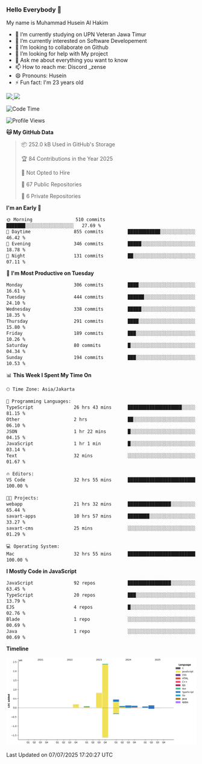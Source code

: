 ### Hello Everybody 👋

My name is Muhammad Husein Al Hakim

- 🔭 I’m currently studying on UPN Veteran Jawa Timur
- 🌱 I’m currently interested on Software Developement
- 👯 I’m looking to collaborate on Github
- 🤔 I’m looking for help with My project
- 💬 Ask me about everything you want to know
- 📫 How to reach me: Discord _zense
- 😄 Pronouns: Husein
- ⚡ Fun fact: I'm 23 years old

<p align="left">
<a href="https://github.com/huseinhq">
  <img height="180em" src="https://github-readme-stats-eight-theta.vercel.app/api?username=huseinhq&show_icons=true&theme=algolia&include_all_commits=true&count_private=true"/>
  <img height="180em" src="https://github-readme-stats-eight-theta.vercel.app/api/top-langs/?username=huseinhq&layout=compact&langs_count=8&theme=algolia"/>
</a>
</p>

<!--START_SECTION:waka-->
![Code Time](http://img.shields.io/badge/Code%20Time-2%2C353%20hrs%2023%20mins-blue)

![Profile Views](http://img.shields.io/badge/Profile%20Views-0-blue)

**🐱 My GitHub Data** 

> 📦 252.0 kB Used in GitHub's Storage 
 > 
> 🏆 84 Contributions in the Year 2025
 > 
> 🚫 Not Opted to Hire
 > 
> 📜 67 Public Repositories 
 > 
> 🔑 6 Private Repositories 
 > 
**I'm an Early 🐤** 

```text
🌞 Morning                510 commits         ███████░░░░░░░░░░░░░░░░░░   27.69 % 
🌆 Daytime                855 commits         ████████████░░░░░░░░░░░░░   46.42 % 
🌃 Evening                346 commits         █████░░░░░░░░░░░░░░░░░░░░   18.78 % 
🌙 Night                  131 commits         ██░░░░░░░░░░░░░░░░░░░░░░░   07.11 % 
```
📅 **I'm Most Productive on Tuesday** 

```text
Monday                   306 commits         ████░░░░░░░░░░░░░░░░░░░░░   16.61 % 
Tuesday                  444 commits         ██████░░░░░░░░░░░░░░░░░░░   24.10 % 
Wednesday                338 commits         █████░░░░░░░░░░░░░░░░░░░░   18.35 % 
Thursday                 291 commits         ████░░░░░░░░░░░░░░░░░░░░░   15.80 % 
Friday                   189 commits         ███░░░░░░░░░░░░░░░░░░░░░░   10.26 % 
Saturday                 80 commits          █░░░░░░░░░░░░░░░░░░░░░░░░   04.34 % 
Sunday                   194 commits         ███░░░░░░░░░░░░░░░░░░░░░░   10.53 % 
```


📊 **This Week I Spent My Time On** 

```text
🕑︎ Time Zone: Asia/Jakarta

💬 Programming Languages: 
TypeScript               26 hrs 43 mins      ████████████████████░░░░░   81.15 % 
Other                    2 hrs               ██░░░░░░░░░░░░░░░░░░░░░░░   06.10 % 
JSON                     1 hr 22 mins        █░░░░░░░░░░░░░░░░░░░░░░░░   04.15 % 
JavaScript               1 hr 1 min          █░░░░░░░░░░░░░░░░░░░░░░░░   03.14 % 
Text                     32 mins             ░░░░░░░░░░░░░░░░░░░░░░░░░   01.67 % 

🔥 Editors: 
VS Code                  32 hrs 55 mins      █████████████████████████   100.00 % 

🐱‍💻 Projects: 
webapp                   21 hrs 32 mins      ████████████████░░░░░░░░░   65.44 % 
savart-apps              10 hrs 57 mins      ████████░░░░░░░░░░░░░░░░░   33.27 % 
savart-cms               25 mins             ░░░░░░░░░░░░░░░░░░░░░░░░░   01.29 % 

💻 Operating System: 
Mac                      32 hrs 55 mins      █████████████████████████   100.00 % 
```

**I Mostly Code in JavaScript** 

```text
JavaScript               92 repos            ████████████████░░░░░░░░░   63.45 % 
TypeScript               20 repos            ███░░░░░░░░░░░░░░░░░░░░░░   13.79 % 
EJS                      4 repos             █░░░░░░░░░░░░░░░░░░░░░░░░   02.76 % 
Blade                    1 repo              ░░░░░░░░░░░░░░░░░░░░░░░░░   00.69 % 
Java                     1 repo              ░░░░░░░░░░░░░░░░░░░░░░░░░   00.69 % 
```



**Timeline**

![Lines of Code chart](https://raw.githubusercontent.com/HuseinHQ/HuseinHQ/main/assets/bar_graph.png)


 Last Updated on 07/07/2025 17:20:27 UTC
<!--END_SECTION:waka-->
